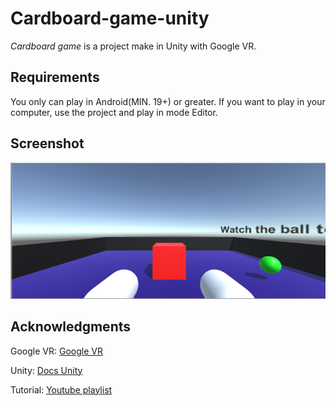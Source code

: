 # Cardboard-game-unity

*Cardboard game* is a project make in Unity with Google VR.

## Requirements
You only can play in Android(MIN. 19+) or greater.
If you want to play in your computer, use the project and play in mode Editor.

## Screenshot
![alt text](Captura.PNG)

## Acknowledgments
Google VR: [Google VR](https://github.com/googlevr/gvr-unity-sdk/releases)

Unity: [Docs Unity](https://docs.unity3d.com/2018.4/Documentation/Manual/index.html)

Tutorial: [Youtube playlist](https://www.youtube.com/watch?v=OEP7sMwfZnE&list=PLiuDBLn1FK-QOmpA3Vs2JY0DVAj0GfFPn)
